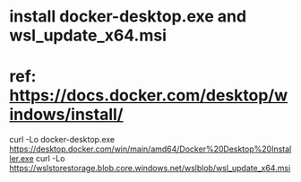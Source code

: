 # install docker-desktop.exe and wsl_update_x64.msi

# ref: https://docs.docker.com/desktop/windows/install/
curl -Lo docker-desktop.exe https://desktop.docker.com/win/main/amd64/Docker%20Desktop%20Installer.exe
curl -Lo https://wslstorestorage.blob.core.windows.net/wslblob/wsl_update_x64.msi

